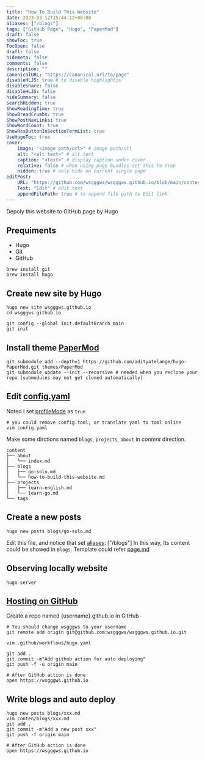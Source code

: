 ```yaml
---
title: "How To Build This Website"
date: 2023-03-12T15:44:12+08:00
aliases: ["/blogs"]
tags: ["GitHub Page", "Hugo", "PaperMod"]
draft: false
showToc: true
TocOpen: false
draft: false
hidemeta: false
comments: false
description: ""
canonicalURL: "https://canonical.url/to/page"
disableHLJS: true # to disable highlightjs
disableShare: false
disableHLJS: false
hideSummary: false
searchHidden: true
ShowReadingTime: true
ShowBreadCrumbs: true
ShowPostNavLinks: true
ShowWordCount: true
ShowRssButtonInSectionTermList: true
UseHugoToc: true
cover:
    image: "<image path/url>" # image path/url
    alt: "<alt text>" # alt text
    caption: "<text>" # display caption under cover
    relative: false # when using page bundles set this to true
    hidden: true # only hide on current single page
editPost:
    URL: "https://github.com/wsgggws/wsgggws.github.io/blob/main/content"
    Text: "Edit" # edit text
    appendFilePath: true # to append file path to Edit link
---
```


Depoly this website to GitHub page by Hugo

## Prequiments

- Hugo
- Git
- GitHub

```
brew install git
brew install hugo
```

## Create new site by Hugo

```
hugo new site wsgggws.github.io
cd wsgggws.github.io

git config --global init.defaultBranch main
git init
```

## Install theme [PaperMod](https://github.com/adityatelange/hugo-PaperMod/wiki/Installation#method-2)

```
git submodule add --depth=1 https://github.com/adityatelange/hugo-PaperMod.git themes/PaperMod
git submodule update --init --recursive # needed when you reclone your repo (submodules may not get cloned automatically)
```

## Edit [config.yaml](https://github.com/adityatelange/hugo-PaperMod/wiki/Installation#sample-configyml)

Noted I set [profileMode](https://github.com/wsgggws/wsgggws.github.io/blob/main/config.yaml#L60) as `true`

```
# you could remove config.toml, or translate yaml to toml online
vim config.yaml
```

Make some dirctions named `blogs`, `projects`, `about` in _content_ direction.

```
content
├── about
│   └── index.md
├── blogs
│   ├── go-solo.md
│   └── how-to-build-this-website.md
├── projects
│   ├── learn-english.md
│   └── learn-go.md
└── tags
```

## Create a new posts

```
hugo new posts blogs/go-solo.md
```

Edit this file, and notice that set [aliases](https://raw.githubusercontent.com/wsgggws/wsgggws.github.io/main/content/blogs/go-solo.md): ["/blogs"]
In this way, Its content could be showed in `Blogs`.
Template could refer [page.md](https://github.com/adityatelange/hugo-PaperMod/wiki/Installation#sample-pagemd)

## Observing locally website

```
hugo server
```

## [Hosting on GitHub](https://gohugo.io/hosting-and-deployment/hosting-on-github/)

Create a repo named {username}.github.io in GitHub

```
# You should change wsgggws to your username
git remote add origin git@github.com:wsgggws/wsgggws.github.io.git

vim .github/workflows/hugo.yaml

git add .
git commit -m"Add github action for auto deploying"
git push -f -u origin main

# After GitHub action is done
open https://wsgggws.github.io
```

## Write blogs and auto deploy

```
hugo new posts blogs/xxx.md
vim conten/blogs/xxx.md
git add .
git commit -m"Add a new post xxx"
git push -f origin main

# After GitHub action is done
open https://wsgggws.github.io
```
